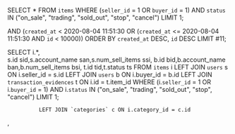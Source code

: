 

SELECT * FROM `items` WHERE (`seller_id` = 1 OR `buyer_id` = 1) AND `status` IN ("on_sale", "trading", "sold_out", "stop", "cancel") LIMIT 1;


AND (`created_at` <  2020-08-04 11:51:30 OR (`created_at` <= 2020-08-04 11:51:30 AND `id` < 10000)) 
 ORDER BY `created_at` DESC, `id` DESC LIMIT #11;





SELECT i.*,  
        s.id sid,s.account_name san,s.num_sell_items ssi,
        b.id bid,b.account_name ban,b.num_sell_items bsi,
        t.id tid,t.status ts
 FROM `items` i LEFT JOIN `users` s ON i.seller_id = s.id 
              LEFT JOIN `users` b ON i.buyer_id = b.id
              LEFT JOIN `transaction_evidences` t ON i.id = t.item_id
 WHERE (i.`seller_id` = 1 OR i.`buyer_id` = 1) AND i.`status` IN ("on_sale", "trading", "sold_out", "stop", "cancel") LIMIT 1;


              LEFT JOIN `categories` c ON i.category_id = c.id
,